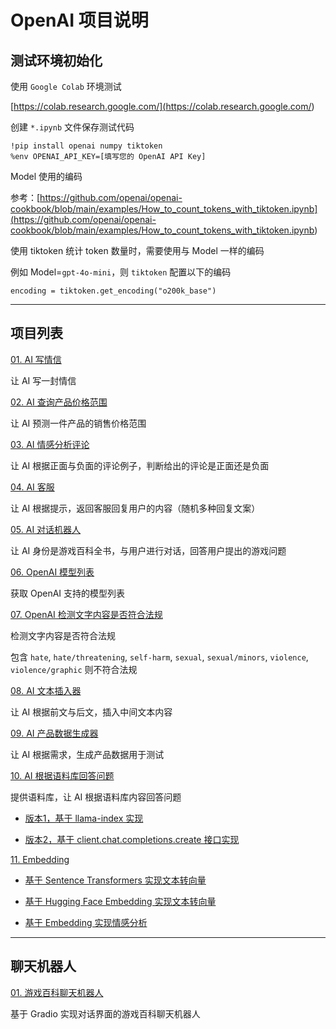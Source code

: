 # OpenAI 项目说明

## 测试环境初始化

使用 `Google Colab` 环境测试

[https://colab.research.google.com/](<https://colab.research.google.com/>)

创建 `*.ipynb` 文件保存测试代码

```shell
!pip install openai numpy tiktoken
%env OPENAI_API_KEY=[填写您的 OpenAI API Key]
```

Model 使用的编码

参考：[https://github.com/openai/openai-cookbook/blob/main/examples/How_to_count_tokens_with_tiktoken.ipynb](<https://github.com/openai/openai-cookbook/blob/main/examples/How_to_count_tokens_with_tiktoken.ipynb>)

使用 tiktoken 统计 token 数量时，需要使用与 Model 一样的编码

例如 Model=`gpt-4o-mini`，则 `tiktoken` 配置以下的编码

```python3
encoding = tiktoken.get_encoding("o200k_base")
```

---

## 项目列表

[01. AI 写情信](./write_letter.py)

让 AI 写一封情信

[02. AI 查询产品价格范围](./product_price_range.py)

让 AI 预测一件产品的销售价格范围

[03. AI 情感分析评论](./sentiment_analysis.py)

让 AI 根据正面与负面的评论例子，判断给出的评论是正面还是负面

[04. AI 客服](./customer_service.py)

让 AI 根据提示，返回客服回复用户的内容（随机多种回复文案）

[05. AI 对话机器人](./game_encyclopedia.py)

让 AI 身份是游戏百科全书，与用户进行对话，回答用户提出的游戏问题

[06. OpenAI 模型列表](./models.py)

获取 OpenAI 支持的模型列表

[07. OpenAI 检测文字内容是否符合法规](./moderation.py)

检测文字内容是否符合法规

包含 `hate`, `hate/threatening`, `self-harm`, `sexual`, `sexual/minors`, `violence`, `violence/graphic` 则不符合法规

[08. AI 文本插入器](./text_inserter.py)

让 AI 根据前文与后文，插入中间文本内容

[09. AI 产品数据生成器](./product_data_generator.py)

让 AI 根据需求，生成产品数据用于测试

[10. AI 根据语料库回答问题](./CorpusSearch)

提供语料库，让 AI 根据语料库内容回答问题

- [版本1，基于 llama-index 实现](./CorpusSearch/read_corpus_search.py)

- [版本2，基于 client.chat.completions.create 接口实现](./CorpusSearch/read_corpus_search_v2.py)

[11. Embedding](./Embedding)

- [基于 Sentence Transformers 实现文本转向量](./Embedding/sentence_transformers_embedding.py)

- [基于 Hugging Face Embedding 实现文本转向量](./Embedding/hugging_face_embedding.py)

- [基于 Embedding 实现情感分析](./Embedding/sentiment_analysis.py)

---

## 聊天机器人

[01. 游戏百科聊天机器人](./ChatBot/game_conversation_chatbot.py)

基于 Gradio 实现对话界面的游戏百科聊天机器人
